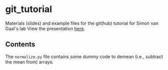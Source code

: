 # git_tutorial
Materials (slides) and example files for the git(hub) tutorial for Simon van Gaal's lab
View the presentation [here](https://docs.google.com/presentation/d/103nBtFy0ty-2wis_eU3ybhKnkiWI8m0Kx2CfnYR6wvY/edit?usp=sharing).

## Contents
The `normalize.py` file contains some dummy code to demean (i.e., subtract the mean from) arrays.

